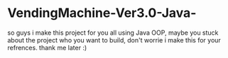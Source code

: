 # VendingMachine-Ver3.0-Java-
so guys i make this project for you all using Java OOP, maybe you stuck about the project who you want to build, don't worrie i make this for your refrences. thank me later :)
